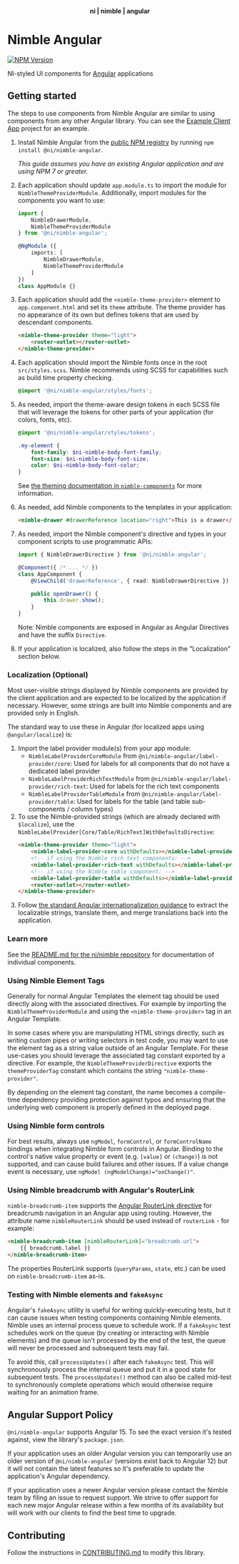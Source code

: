 <div align="center">
    <p><b>ni | nimble | angular</b></p>
</div>

# Nimble Angular

[![NPM Version](https://img.shields.io/npm/v/@ni/nimble-angular.svg)](https://www.npmjs.com/package/@ni/nimble-angular)

NI-styled UI components for [Angular](https://angular.io) applications

## Getting started

The steps to use components from Nimble Angular are similar to using components from any other Angular library. You can see the [Example Client App](/angular-workspace/projects/example-client-app) project for an example.

1. Install Nimble Angular from the [public NPM registry](https://www.npmjs.com/package/@ni/nimble-angular) by running `npm install @ni/nimble-angular`.

    *This guide assumes you have an existing Angular application and are using NPM 7 or greater.*

2. Each application should update `app.module.ts` to import the module for `NimbleThemeProviderModule`. Additionally, import modules for the components you want to use:

    ```ts
    import {
        NimbleDrawerModule,
        NimbleThemeProviderModule
    } from '@ni/nimble-angular';

    @NgModule ({
        imports: [
            NimbleDrawerModule,
            NimbleThemeProviderModule
        ]
    })
    class AppModule {}
    ```

3. Each application should add the `<nimble-theme-provider>` element to `app.component.html` and set its `theme` attribute. The theme provider has no appearance of its own but defines tokens that are used by descendant components.

    ```html
    <nimble-theme-provider theme="light">
        <router-outlet></router-outlet>
    </nimble-theme-provider>
    ```

4. Each application should import the Nimble fonts once in the root `src/styles.scss`. Nimble recommends using SCSS for capabilities such as build time property checking.

    ```scss
    @import '@ni/nimble-angular/styles/fonts';
    ```

5. As needed, import the theme-aware design tokens in each SCSS file that will leverage the tokens for other parts of your application (for colors, fonts, etc).

    ```scss
    @import '@ni/nimble-angular/styles/tokens';

    .my-element {
        font-family: $ni-nimble-body-font-family;
        font-size: $ni-nimble-body-font-size;
        color: $ni-nimble-body-font-color;
    }
    ```

    See [the theming documentation in `nimble-components`](/packages/nimble-components/README.md#theming) for more information.

6. As needed, add Nimble components to the templates in your application:

    ```html
    <nimble-drawer #drawerReference location="right">This is a drawer</nimble-drawer>
    ```

7. As needed, import the Nimble component's directive and types in your component scripts to use programmatic APIs:

    ```ts
    import { NimbleDrawerDirective } from '@ni/nimble-angular';

    @Component({ /* ... */ })
    class AppComponent {
        @ViewChild('drawerReference', { read: NimbleDrawerDirective }) public drawer: NimbleDrawerDirective;

        public openDrawer() {
            this.drawer.show();
        }
    }
    ```

   Note: Nimble components are exposed in Angular as Angular Directives and have the suffix `Directive`.

8. If your application is localized, also follow the steps in the "Localization" section below.

### Localization (Optional)

Most user-visible strings displayed by Nimble components are provided by the client application and are expected to be localized by the application if necessary. However, some strings are built into Nimble components and are provided only in English.

The standard way to use these in Angular (for localized apps using `@angular/localize`) is:
1. Import the label provider module(s) from your app module:
    - `NimbleLabelProviderCoreModule` from `@ni/nimble-angular/label-provider/core`: Used for labels for all components that do not have a dedicated label provider
    - `NimbleLabelProviderRichTextModule` from `@ni/nimble-angular/label-provider/rich-text`: Used for labels for the rich text components
    - `NimbleLabelProviderTableModule` from `@ni/nimble-angular/label-provider/table`: Used for labels for the table (and table sub-components / column types)
2. To use the Nimble-provided strings (which are already declared with `$localize`), use the `NimbleLabelProvider[Core/Table/RichText]WithDefaultsDirective`:
    ```html
    <nimble-theme-provider theme="light">
        <nimble-label-provider-core withDefaults></nimble-label-provider-core>
        <!-- if using the Nimble rich text components: -->
        <nimble-label-provider-rich-text withDefaults></nimble-label-provider-rich-text>
        <!-- if using the Nimble table component: -->
        <nimble-label-provider-table withDefaults></nimble-label-provider-table>
        <router-outlet></router-outlet>
    </nimble-theme-provider>
    ```
3. Follow [the standard Angular internationalization guidance](https://angular.io/guide/i18n-common-overview) to extract the localizable strings, translate them, and merge translations back into the application. 

### Learn more

See the [README.md for the ni/nimble repository](/README.md) for documentation of individual components.

### Using Nimble Element Tags

Generally for normal Angular Templates the element tag should be used directly along with the associated directives. For example by importing the `NimbleThemeProviderModule` and using the `<nimble-theme-provider>` tag in an Angular Template.

In some cases where you are manipulating HTML strings directly, such as writing custom pipes or writing selectors in test code, you may want to use the element tag as a string value outside of an Angular Template. For these use-cases you should leverage the associated tag constant exported by a directive. For example, the  `NimbleThemeProviderDirective` exports the `themeProviderTag` constant which contains the string `"nimble-theme-provider"`.

By depending on the element tag constant, the name becomes a compile-time dependency providing protection against typos and ensuring that the underlying web component is properly defined in the deployed page.

### Using Nimble form controls

For best results, always use `ngModel`, `formControl`, or `formControlName` bindings when integrating Nimble form controls in Angular. Binding to the control's native value property or event (e.g. `[value]` or `(change)`) is not supported, and can cause build failures and other issues. If a value change event is necessary, use `ngModel (ngModelChange)="onChange()"`.

### Using Nimble breadcrumb with Angular's RouterLink

`nimble-breadcrumb-item` supports the [Angular RouterLink directive](https://angular.io/api/router/RouterLink) for breadcrumb navigation in an Angular app using routing.
However, the attribute name `nimbleRouterLink` should be used instead of `routerLink` - for example:
```html
<nimble-breadcrumb-item [nimbleRouterLink]="breadcrumb.url">
    {{ breadcrumb.label }}
</nimble-breadcrumb-item>
```
The properties RouterLink supports (`queryParams`, `state`, etc.) can be used on `nimble-breadcrumb-item` as-is.

### Testing with Nimble elements and `fakeAsync`

Angular's `fakeAsync` utility is useful for writing quickly-executing tests, but it can cause issues when testing components containing Nimble elements. Nimble uses an internal process queue to schedule work. If a `fakeAsync` test schedules work on the queue (by creating or interacting with Nimble elements) and the queue isn't processed by the end of the test, the queue will never be processed and subsequent tests may fail.

To avoid this, call `processUpdates()` after each `fakeAsync` test. This will synchronously process the internal queue and put it in a good state for subsequent tests. The `processUpdates()` method can also be called mid-test to synchronously complete operations which would otherwise require waiting for an animation frame.

## Angular Support Policy

`@ni/nimble-angular` supports Angular 15. To see the exact version it's tested against, view the library's `package.json`.

If your application uses an older Angular version you can temporarily use an older version of `@ni/nimble-angular` (versions exist back to Angular 12) but it will not contain the latest features so it's preferable to update the application's Angular dependency.

If your application uses a newer Angular version please contact the Nimble team by filing an issue to request support. We strive to offer support for each new major Angular release within a few months of its availability but will work with our clients to find the best time to upgrade.

## Contributing

Follow the instructions in [CONTRIBUTING.md](/angular-workspace/projects/ni/nimble-angular/CONTRIBUTING.md) to modify this library.
